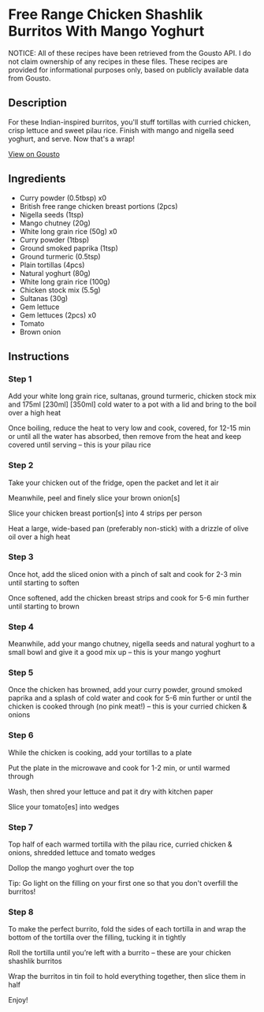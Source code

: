 # Free Range Chicken Shashlik Burritos With Mango Yoghurt

NOTICE: All of these recipes have been retrieved from the Gousto API. I do not claim ownership of any recipes in these files. These recipes are provided for informational purposes only, based on publicly available data from Gousto.

## Description

For these Indian-inspired burritos, you'll stuff tortillas with curried chicken, crisp lettuce and sweet pilau rice. Finish with mango and nigella seed yoghurt, and serve. Now that's a wrap! 

[View on Gousto](https://www.gousto.co.uk/recipes/cookbook/free-range-chicken-shashlik-burritos-with-mango-yoghurt)

## Ingredients

- Curry powder (0.5tbsp) x0
- British free range chicken breast portions (2pcs)
- Nigella seeds (1tsp)
- Mango chutney (20g)
- White long grain rice (50g) x0
- Curry powder (1tbsp)
- Ground smoked paprika (1tsp)
- Ground turmeric (0.5tsp)
- Plain tortillas (4pcs)
- Natural yoghurt (80g)
- White long grain rice (100g)
- Chicken stock mix (5.5g)
- Sultanas (30g)
- Gem lettuce
- Gem lettuces (2pcs) x0
- Tomato
- Brown onion

## Instructions


### Step 1

Add your white long grain rice, sultanas, ground turmeric, chicken stock mix and 175ml <span class="text-purple">[230ml]</span><span class="text-danger"> [350ml] </span>cold water to a pot with a lid and bring to the boil over a high heat

Once boiling, reduce the heat to very low and cook, covered, for 12-15 min or until all the water has absorbed, then remove from the heat and keep covered until serving – this is your pilau rice


### Step 2

Take your chicken out of the fridge, open the packet and let it air

Meanwhile, peel and finely slice your brown onion[s]

Slice your chicken breast portion[s] into 4 strips per person

Heat a large, wide-based pan (preferably non-stick) with a drizzle of olive oil over a high heat


### Step 3

Once hot, add the sliced onion with a pinch of salt and cook for 2-3 min until starting to soften

Once softened, add the chicken breast strips and cook for 5-6 min further until starting to brown


### Step 4

Meanwhile, add your mango chutney, nigella seeds and natural yoghurt to a small bowl and give it a good mix up – this is your mango yoghurt


### Step 5

Once the chicken has browned, add your curry powder, ground smoked paprika and a splash of cold water and cook for 5-6 min further or until the chicken is cooked through (no pink meat!) – this is your curried chicken & onions


### Step 6

While the chicken is cooking, add your tortillas to a plate

Put the plate in the microwave and cook for 1-2 min, or until warmed through

Wash, then shred your lettuce and pat it dry with kitchen paper

Slice your tomato[es] into wedges


### Step 7

Top half of each warmed tortilla with the pilau rice, curried chicken & onions, shredded lettuce and tomato wedges

Dollop the mango yoghurt over the top

Tip: Go light on the filling on your first one so that you don't overfill the burritos!

### Step 8

To make the perfect burrito, fold the sides of each tortilla in and wrap the bottom of the tortilla over the filling, tucking it in tightly

Roll the tortilla until you’re left with a burrito – these are your chicken shashlik burritos

Wrap the burritos in tin foil to hold everything together, then slice them in half

Enjoy!

